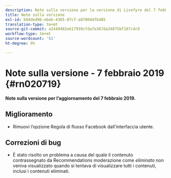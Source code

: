 ```yaml
---
description: Note sulla versione per la versione di Livefyre del 7 febbraio 2019.
title: Note sulla versione
exl-id: b04ded96-ebeb-4385-8fcf-a870044fbd85
translation-type: tm+mt
source-git-commit: a2449482e617939cfda7e367da34875bf187c4c9
workflow-type: tm+mt
source-wordcount: '51'
ht-degree: 9%

---
```


# Note sulla versione - 7 febbraio 2019 {#rn020719}

**Note sulla versione per l’aggiornamento del 7 febbraio 2019.**

## Miglioramento

* Rimuovi l’opzione Regola di flusso Facebook dall’interfaccia utente.

## Correzioni di bug

* È stato risolto un problema a causa del quale il contenuto contrassegnato da Recommendations moderazione come *eliminato* non veniva visualizzato quando si tentava di visualizzare tutti i contenuti, inclusi i contenuti eliminati.
